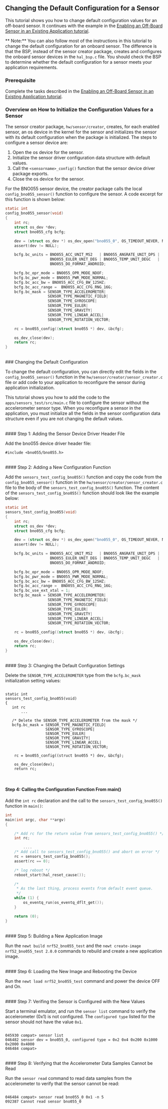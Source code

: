 ## Changing the Default Configuration for a Sensor

This tutorial shows you how to change default configuration values for an off-board sensor. It continues with the example in the  [Enabling an Off-Board Sensor in an Existing Application tutorial](/os/tutorials/sensors/sensor_offboard_config.md).


** Note:** You can also follow most of the instructions in this tutorial to change the default configuration for an onboard sensor. The difference is that the BSP, instead of the sensor creator package, creates and configures the onboard sensor devices in the `hal_bsp.c` file.  You should check the BSP to determine whether the default configuration for a sensor meets your application requirements.

### Prerequisite 

Complete the tasks described in the [Enabling an Off-Board Sensor in an Existing Application tutorial](/os/tutorials/sensors/sensor_offboard_config.md). 

### Overview on How to Initialize the Configuration Values for a Sensor

The sensor creator package, `hw/sensor/creator`, creates, for each enabled sensor,  an os device in the kernel for the sensor and initializes the sensor with its default configuration when the package is initialized.  The steps to configure a sensor device are:

1. Open the os device for the sensor.
2. Initialize the sensor driver configuration data structure with default values.
3. Call the `<sensorname>_config()` function that the sensor device driver package exports.  
4. Close the os device for the sensor.

For the BNO055 sensor device, the creator package calls the local `config_bno055_sensor()` function to configure the sensor. A code excerpt for this function is shown below:

```c
static int
config_bno055_sensor(void)
{
    int rc;
    struct os_dev *dev;
    struct bno055_cfg bcfg;

    dev = (struct os_dev *) os_dev_open("bno055_0", OS_TIMEOUT_NEVER, NULL);
    assert(dev != NULL);

    bcfg.bc_units = BNO055_ACC_UNIT_MS2   | BNO055_ANGRATE_UNIT_DPS |
                    BNO055_EULER_UNIT_DEG | BNO055_TEMP_UNIT_DEGC   |
                    BNO055_DO_FORMAT_ANDROID;

    bcfg.bc_opr_mode = BNO055_OPR_MODE_NDOF;
    bcfg.bc_pwr_mode = BNO055_PWR_MODE_NORMAL;
    bcfg.bc_acc_bw = BNO055_ACC_CFG_BW_125HZ;
    bcfg.bc_acc_range =  BNO055_ACC_CFG_RNG_16G;
    bcfg.bc_mask = SENSOR_TYPE_ACCELEROMETER|
                   SENSOR_TYPE_MAGNETIC_FIELD|
                   SENSOR_TYPE_GYROSCOPE|
                   SENSOR_TYPE_EULER|
                   SENSOR_TYPE_GRAVITY|
                   SENSOR_TYPE_LINEAR_ACCEL|
                   SENSOR_TYPE_ROTATION_VECTOR;

    rc = bno055_config((struct bno055 *) dev, &bcfg);

    os_dev_close(dev);
    return rc;
}

```
<br>
### Changing the Default Configuration 

To change the default configuration, you can directly edit the fields in the `config_bno055_sensor()` function in the `hw/sensor/creator/sensor_creator.c` file or add code to your application to reconfigure the sensor during application initialization. 

This tutorial shows you how to add the code to the `apps/sensors_test/src/main.c` file to configure the sensor without the accelerometer sensor type.  When you reconfigure a sensor in the application, you must initialize all the fields in the sensor configuration data structure even if you are not changing the default values.  

<br>
#### Step 1: Adding the Sensor Device Driver Header File

Add the bno055 device driver header file:

```
#include <bno055/bno055.h> 

```
<br>
#### Step 2: Adding a New Configuration Function 

Add the `sensors_test_config_bno055()` function and copy the code from the `config_bno055_sensor()` function in the `hw/sensor/creator/sensor_creator.c` file to the body of the `sensors_test_config_bno055()` function.  The content of the `sensors_test_config_bno055()` function should look like the example below:

```c
static int
sensors_test_config_bno055(void)
{
    int rc;
    struct os_dev *dev;
    struct bno055_cfg bcfg;

    dev = (struct os_dev *) os_dev_open("bno055_0", OS_TIMEOUT_NEVER, NULL);
    assert(dev != NULL);

    bcfg.bc_units = BNO055_ACC_UNIT_MS2   | BNO055_ANGRATE_UNIT_DPS |
                    BNO055_EULER_UNIT_DEG | BNO055_TEMP_UNIT_DEGC   |
                    BNO055_DO_FORMAT_ANDROID;

    bcfg.bc_opr_mode = BNO055_OPR_MODE_NDOF;
    bcfg.bc_pwr_mode = BNO055_PWR_MODE_NORMAL;
    bcfg.bc_acc_bw = BNO055_ACC_CFG_BW_125HZ;
    bcfg.bc_acc_range =  BNO055_ACC_CFG_RNG_16G;
    bcfg.bc_use_ext_xtal = 1;
    bcfg.bc_mask = SENSOR_TYPE_ACCELEROMETER|
                   SENSOR_TYPE_MAGNETIC_FIELD|
                   SENSOR_TYPE_GYROSCOPE|
                   SENSOR_TYPE_EULER|
                   SENSOR_TYPE_GRAVITY|
                   SENSOR_TYPE_LINEAR_ACCEL|
                   SENSOR_TYPE_ROTATION_VECTOR;

    rc = bno055_config((struct bno055 *) dev, &bcfg);

    os_dev_close(dev);
    return rc;
}

```
<br>
#### Step 3: Changing the Default Configuration Settings

Delete the `SENSOR_TYPE_ACCELEROMETER` type from the `bcfg.bc_mask` initialization setting values:

```hl_lines="8"

static int
sensors_test_config_bno055(void)
{
   int rc
       ...

   /* Delete the SENSOR_TYPE_ACCELEROMETER from the mask */
   bcfg.bc_mask = SENSOR_TYPE_MAGNETIC_FIELD|
                  SENSOR_TYPE_GYROSCOPE|
                  SENSOR_TYPE_EULER|
                  SENSOR_TYPE_GRAVITY|
                  SENSOR_TYPE_LINEAR_ACCEL|
                  SENSOR_TYPE_ROTATION_VECTOR;

    rc = bno055_config((struct bno055 *) dev, &bcfg);

    os_dev_close(dev);
    return rc;

```
<br>

#### Step 4: Calling the Configuration Function From main()

Add the `int rc` declaration and the call to the `sensors_test_config_bno055()` function in `main()`:


```c
int
main(int argc, char **argv)
{

    /* Add rc for the return value from sensors_test_config_bno055() */
    int rc;

        ....
    /* Add call to sensors_test_config_bno055() and abort on error */
    rc = sensors_test_config_bno055();
    assert(rc == 0);

    /* log reboot */
    reboot_start(hal_reset_cause());

    /*
     * As the last thing, process events from default event queue.
     */
    while (1) {
        os_eventq_run(os_eventq_dflt_get());
    }

    return (0);
}

```
<br>
#### Step 5: Building a New Application Image

Run the `newt build nrf52_bno055_test` and the `newt create-image nrf52_bno055_test 2.0.0` commands to rebuild and create a new application image.

<br>
#### Step 6: Loading the New Image and Rebooting the Device

Run the `newt load nrf52_bno055_test` command and power the device OFF and On.

<br>
#### Step 7: Verifing the Sensor is Configured with the New Values

Start a terminal emulator, and run the `sensor list` command to verify the accelerometer (0x1) is not configured. The `configured type` listed for the sensor should not have the value `0x1`.

```hl_lines="2"

045930 compat> sensor list
046482 sensor dev = bno055_0, configured type = 0x2 0x4 0x200 0x1000 0x2000 0x4000 
046484 compat>

```
<br>
#### Step 8: Verifying that the Accelerometer Data Samples Cannot be Read

Run the `sensor read` command to read data samples from the accelerometer to verify that the sensor cannot be read:
```no-highlight

046484 compat> sensor read bno055_0 0x1 -n 5
092387 Cannot read sensor bno055_0

```

